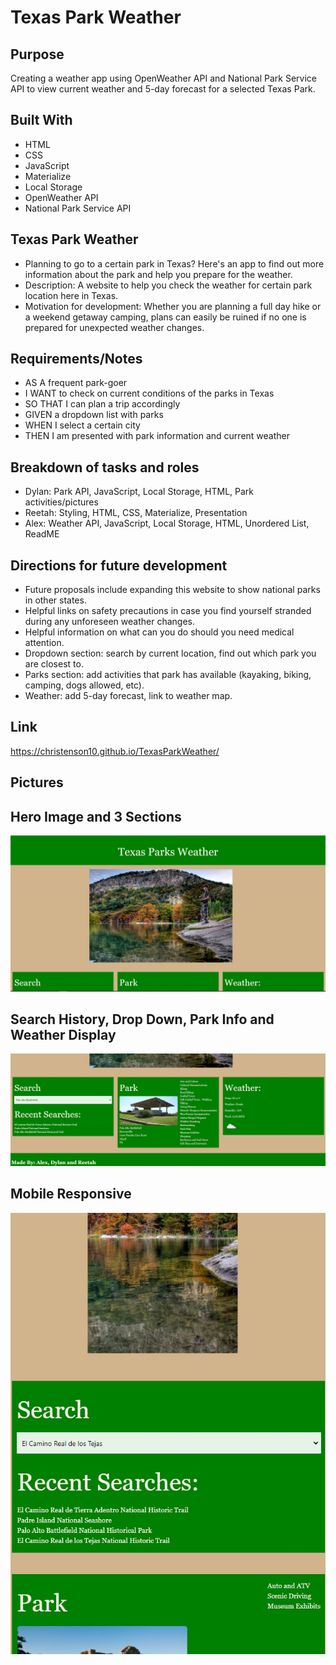 # Texas Park Weather

## Purpose
Creating a weather app using OpenWeather API and National Park Service API to view current weather and 5-day forecast for a selected Texas Park.

## Built With
* HTML
* CSS
* JavaScript
* Materialize
* Local Storage
* OpenWeather API
* National Park Service API

## Texas Park Weather
* Planning to go to a certain park in Texas? Here's an app to find out more information about the park and help you prepare for the weather.
* Description: A website to help you check the weather for certain park location here in Texas. 
* Motivation for development: Whether you are planning a full day hike or a weekend getaway camping, plans can easily be ruined if no one is prepared for unexpected weather changes.

## Requirements/Notes
* AS A frequent park-goer
* I WANT to check on current conditions of the parks in Texas
* SO THAT I can plan a trip accordingly
* GIVEN a dropdown list with parks
* WHEN I select a certain city
* THEN I am presented with park information and current weather

## Breakdown of tasks and roles
* Dylan: Park API, JavaScript, Local Storage, HTML, Park activities/pictures
* Reetah: Styling, HTML, CSS, Materialize, Presentation
* Alex: Weather API, JavaScript, Local Storage, HTML, Unordered List, ReadME

## Directions for future development
* Future proposals include expanding this website to show national parks in other states.
* Helpful links on safety precautions in case you find yourself stranded during any unforeseen weather changes.
* Helpful information on what can you do should you need medical attention.
* Dropdown section: search by current location, find out which park you are closest to.
* Parks section: add activities that park has available (kayaking, biking, camping, dogs allowed, etc).
* Weather: add 5-day forecast, link to weather map.

## Link
https://christenson10.github.io/TexasParkWeather/

## Pictures

## Hero Image and 3 Sections
![Screenshot1](TexasParkWeatherScreenshot1.jpg)

## Search History, Drop Down, Park Info and Weather Display
![Screenshot2](TexasParkWeatherScreenshot2.jpg)

## Mobile Responsive
![Screenshot3](TexasParkWeatherScreenshot3.jpg)